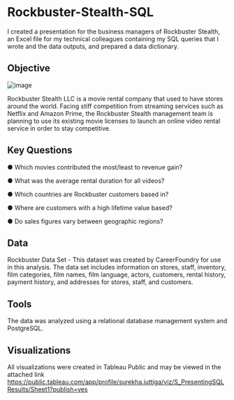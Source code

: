 # Rockbuster-Stealth-SQL
I created a presentation for the business managers of Rockbuster Stealth, an Excel file for my technical colleagues containing my SQL queries that I wrote and the data outputs, and prepared a data dictionary.
## Objective
![image](https://github.com/rekhajuttiga/Rockbuster-stealt-SQL/assets/160245857/e5266f81-7df8-4d5d-8846-7fdac6c80566)

Rockbuster Stealth LLC is a movie rental company that used to have stores around the world. Facing stiff competition from streaming services such as Netflix and Amazon Prime, the Rockbuster Stealth management team is planning to use its existing movie licenses to launch an online video rental service in order to stay competitive.
## Key Questions
● Which movies contributed the most/least to revenue gain?

● What was the average rental duration for all videos?

● Which countries are Rockbuster customers based in?

● Where are customers with a high lifetime value based?

● Do sales figures vary between geographic regions?
## Data
Rockbuster Data Set - This dataset was created by CareerFoundry for use in this analysis. The data set includes information on stores, staff, inventory, film categories, film names, film language, actors, customers, rental history, payment history, and addresses for stores, staff, and customers.
## Tools
The data was analyzed using a relational database management system and PostgreSQL.
## Visualizations
All visualizations were created in Tableau Public and may be viewed in the attached link 
https://public.tableau.com/app/profile/surekha.juttiga/viz/S_PresentingSQLResults/Sheet1?publish=yes
